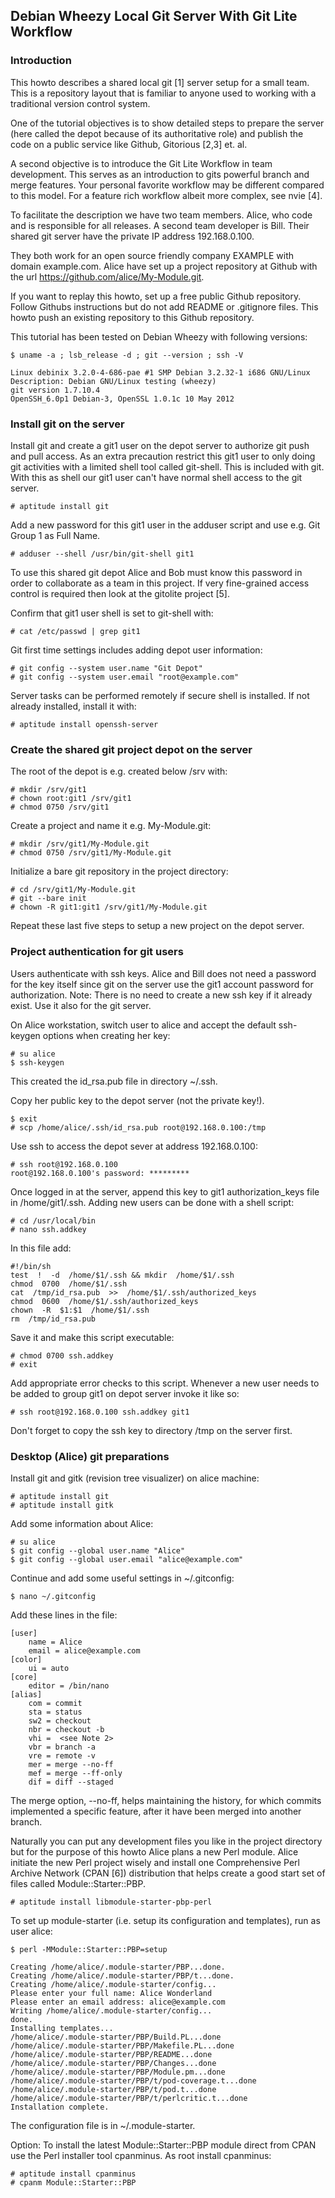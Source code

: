 ## Debian Wheezy Local Git Server With Git Lite Workflow

### Introduction

This howto describes a shared local git [1] server setup for a small team.
This is a repository layout that is familiar to anyone used to working with
a traditional version control system.

One of the tutorial objectives is to show detailed steps to prepare the server
(here called the depot because of its authoritative role) and publish the code
on a public service like Github, Gitorious [2,3] et. al.

A second objective is to introduce the Git Lite Workflow in team development.
This serves as an introduction to gits powerful branch and merge features.
Your personal favorite workflow may be different compared to this model.
For a feature rich workflow albeit more complex, see nvie [4].

To facilitate the description we have two team members. Alice, who code and is
responsible for all releases. A second team developer is Bill. Their shared git
server have the private IP address 192.168.0.100.

They both work for an open source friendly company EXAMPLE with domain
example.com. Alice have set up a project repository at Github with the
url https://github.com/alice/My-Module.git.

If you want to replay this howto, set up a free public Github repository.
Follow Githubs instructions but do not add README or .gitignore files.
This howto push an existing repository to this Github repository.

This tutorial has been tested on Debian Wheezy with following versions:

    $ uname -a ; lsb_release -d ; git --version ; ssh -V
    
    Linux debinix 3.2.0-4-686-pae #1 SMP Debian 3.2.32-1 i686 GNU/Linux
    Description: Debian GNU/Linux testing (wheezy)
    git version 1.7.10.4
    OpenSSH_6.0p1 Debian-3, OpenSSL 1.0.1c 10 May 2012

 
### Install git on the server

Install git and create a git1 user on the depot server to authorize git
push and pull access. As an extra precaution restrict this git1 user to
only doing git activities with a limited shell tool called git-shell.
This is included with git. With this as shell our git1 user can't have
normal shell access to the git server.

    # aptitude install git

Add a new password for this git1 user in the adduser script and use e.g.
Git Group 1 as Full Name.

    # adduser --shell /usr/bin/git-shell git1

To use this shared git depot Alice and Bob must know this password in order
to collaborate as a team in this project. If very fine-grained access control
is required then look at the gitolite project [5].

Confirm that git1 user shell is set to git-shell with:

    # cat /etc/passwd | grep git1

Git first time settings includes adding depot user information:

    # git config --system user.name "Git Depot"
    # git config --system user.email "root@example.com"

Server tasks can be performed remotely if secure shell is installed.
If not already installed, install it with:

    # aptitude install openssh-server

 
### Create the shared git project depot on the server

The root of the depot is e.g. created below /srv with:

    # mkdir /srv/git1
    # chown root:git1 /srv/git1
    # chmod 0750 /srv/git1

Create a project and name it e.g. My-Module.git:

    # mkdir /srv/git1/My-Module.git
    # chmod 0750 /srv/git1/My-Module.git

Initialize a bare git repository in the project directory:

    # cd /srv/git1/My-Module.git
    # git --bare init
    # chown -R git1:git1 /srv/git1/My-Module.git

Repeat these last five steps to setup a new project on the depot server.

 
### Project authentication for git users

Users authenticate with ssh keys. Alice and Bill does not need a password
for the key itself since git on the server use the git1 account password
for authorization. Note: There is no need to create a new ssh key if it
already exist. Use it also for the git server.

On Alice workstation, switch user to alice and accept the default ssh-keygen
options when creating her key:

    # su alice
    $ ssh-keygen

This created the id_rsa.pub file in directory ~/.ssh.

Copy her public key to the depot server (not the private key!).

    $ exit
    # scp /home/alice/.ssh/id_rsa.pub root@192.168.0.100:/tmp

Use ssh to access the depot sever at address 192.168.0.100:

    # ssh root@192.168.0.100
    root@192.168.0.100's password: *********

Once logged in at the server, append this key to git1 authorization_keys
file in /home/git1/.ssh. Adding new users can be done with a shell script:

    # cd /usr/local/bin
    # nano ssh.addkey

In this file add:

    #!/bin/sh
    test  !  -d  /home/$1/.ssh && mkdir  /home/$1/.ssh
    chmod  0700  /home/$1/.ssh
    cat  /tmp/id_rsa.pub  >>  /home/$1/.ssh/authorized_keys
    chmod  0600  /home/$1/.ssh/authorized_keys
    chown  -R  $1:$1  /home/$1/.ssh
    rm  /tmp/id_rsa.pub

Save it and make this script executable:

    # chmod 0700 ssh.addkey
    # exit

Add appropriate error checks to this script. Whenever a new user needs to
be added to group git1 on depot server invoke it like so:

    # ssh root@192.168.0.100 ssh.addkey git1

Don't forget to copy the ssh key to directory /tmp on the server first.

 
### Desktop (Alice) git preparations

Install git and gitk (revision tree visualizer) on alice machine:

    # aptitude install git
    # aptitude install gitk

Add some information about Alice:

    # su alice
    $ git config --global user.name "Alice"
    $ git config --global user.email "alice@example.com"

Continue and add some useful settings in ~/.gitconfig:

    $ nano ~/.gitconfig

Add these lines in the file:

    [user]
        name = Alice
        email = alice@example.com
    [color]
        ui = auto
    [core]
        editor = /bin/nano
    [alias]
        com = commit
        sta = status
        sw2 = checkout
        nbr = checkout -b
        vhi =  <see Note 2>
        vbr = branch -a
        vre = remote -v
        mer = merge --no-ff
        mef = merge --ff-only
        dif = diff --staged

The merge option, --no-ff, helps maintaining the history, for which commits
implemented a specific feature, after it have been merged into another branch.

Naturally you can put any development files you like in the project directory
but for the purpose of this howto Alice plans a new Perl module. Alice
initiate the new Perl project wisely and install one Comprehensive Perl
Archive Network (CPAN [6]) distribution that helps create a good start set
of files called Module::Starter::PBP.

    # aptitude install libmodule-starter-pbp-perl

To set up module-starter (i.e. setup its configuration and templates), run as user alice:

    $ perl -MModule::Starter::PBP=setup
    
    Creating /home/alice/.module-starter/PBP...done.
    Creating /home/alice/.module-starter/PBP/t...done.
    Creating /home/alice/.module-starter/config...
    Please enter your full name: Alice Wonderland
    Please enter an email address: alice@example.com
    Writing /home/alice/.module-starter/config...
    done.
    Installing templates...
    /home/alice/.module-starter/PBP/Build.PL...done
    /home/alice/.module-starter/PBP/Makefile.PL...done
    /home/alice/.module-starter/PBP/README...done
    /home/alice/.module-starter/PBP/Changes...done
    /home/alice/.module-starter/PBP/Module.pm...done
    /home/alice/.module-starter/PBP/t/pod-coverage.t...done
    /home/alice/.module-starter/PBP/t/pod.t...done
    /home/alice/.module-starter/PBP/t/perlcritic.t...done
    Installation complete.

The configuration file is in ~/.module-starter.

Option: To install the latest Module::Starter::PBP module direct from CPAN use
the Perl installer tool cpanminus. As root install cpanminus:

    # aptitude install cpanminus
    # cpanm Module::Starter::PBP


